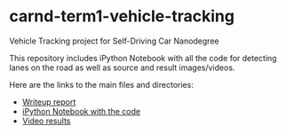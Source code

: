 # carnd-term1-vehicle-tracking
Vehicle Tracking project for Self-Driving Car Nanodegree

This repository includes iPython Notebook with all the code for detecting lanes on the road as well as source and result images/videos.

Here are the links to the main files and directories:

* [Writeup report](writeup_report.md)
* [iPython Notebook with the code](vehicle_tracking.ipynb)
* [Video results](test_videos_output)